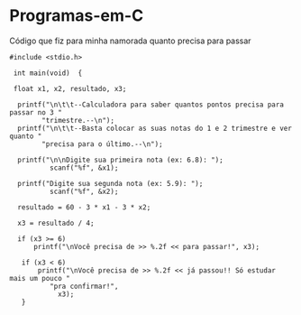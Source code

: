 # Programas-em-C
Código que fiz para minha namorada quanto precisa para passar



    #include <stdio.h>

     int main(void)  {

     float x1, x2, resultado, x3;

      printf("\n\t\t--Calculadora para saber quantos pontos precisa para passar no 3 "
            "trimestre.--\n");
      printf("\n\t\t--Basta colocar as suas notas do 1 e 2 trimestre e ver quanto "
            "precisa para o último.--\n");

      printf("\n\nDigite sua primeira nota (ex: 6.8): ");
              scanf("%f", &x1);

      printf("Digite sua segunda nota (ex: 5.9): ");
              scanf("%f", &x2);

      resultado = 60 - 3 * x1 - 3 * x2;

      x3 = resultado / 4;

      if (x3 >= 6)
          printf("\nVocê precisa de >> %.2f << para passar!", x3);

       if (x3 < 6)
           printf("\nVocê precisa de >> %.2f << já passou!! Só estudar mais um pouco "
              "pra confirmar!",
                x3);
       }
  
